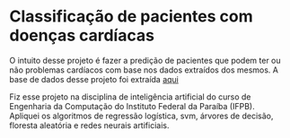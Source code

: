 # Classificação de pacientes com doenças cardíacas 
O intuito desse projeto é fazer a predição de pacientes que podem ter ou não problemas cardíacos com base nos dados extraídos dos mesmos.
A base de dados desse projeto foi extraída [aqui](https://archive.ics.uci.edu/dataset/45/heart+disease) 

Fiz esse projeto na disciplina de inteligência artificial do curso de Engenharia da Computação do Instituto Federal da Paraíba (IFPB).  
Apliquei os algoritmos de regressão logística, svm, árvores de decisão, floresta aleatória e redes neurais artificiais. 



